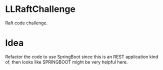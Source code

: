 # LLRaftChallenge
Raft code challenge. 

# Idea
Refactor the code to use SpringBoot since this is an REST application kind of, then looks like SPRINGBOOT might be very helpful here.